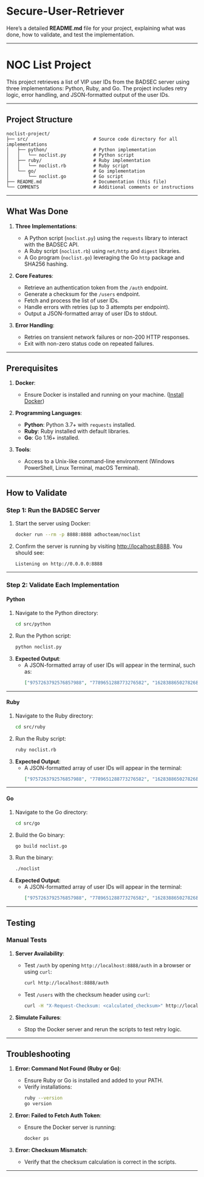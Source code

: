 # Secure-User-Retriever
Here’s a detailed **README.md** file for your project, explaining what was done, how to validate, and test the implementation.

---

# NOC List Project

This project retrieves a list of VIP user IDs from the BADSEC server using three implementations: Python, Ruby, and Go. The project includes retry logic, error handling, and JSON-formatted output of the user IDs.

---

## **Project Structure**

```plaintext
noclist-project/
├── src/                        # Source code directory for all implementations
│   ├── python/                 # Python implementation
│   │   └── noclist.py          # Python script
│   ├── ruby/                   # Ruby implementation
│   │   └── noclist.rb          # Ruby script
│   └── go/                     # Go implementation
│       └── noclist.go          # Go script
├── README.md                   # Documentation (this file)
└── COMMENTS                    # Additional comments or instructions
```

---

## **What Was Done**

1. **Three Implementations**:
   - A Python script (`noclist.py`) using the `requests` library to interact with the BADSEC API.
   - A Ruby script (`noclist.rb`) using `net/http` and `digest` libraries.
   - A Go program (`noclist.go`) leveraging the Go `http` package and SHA256 hashing.

2. **Core Features**:
   - Retrieve an authentication token from the `/auth` endpoint.
   - Generate a checksum for the `/users` endpoint.
   - Fetch and process the list of user IDs.
   - Handle errors with retries (up to 3 attempts per endpoint).
   - Output a JSON-formatted array of user IDs to stdout.

3. **Error Handling**:
   - Retries on transient network failures or non-200 HTTP responses.
   - Exit with non-zero status code on repeated failures.

---

## **Prerequisites**

1. **Docker**:
   - Ensure Docker is installed and running on your machine. ([Install Docker](https://www.docker.com/get-started))

2. **Programming Languages**:
   - **Python**: Python 3.7+ with `requests` installed.
   - **Ruby**: Ruby installed with default libraries.
   - **Go**: Go 1.16+ installed.

3. **Tools**:
   - Access to a Unix-like command-line environment (Windows PowerShell, Linux Terminal, macOS Terminal).

---

## **How to Validate**

### **Step 1: Run the BADSEC Server**
1. Start the server using Docker:
   ```bash
   docker run --rm -p 8888:8888 adhocteam/noclist
   ```
2. Confirm the server is running by visiting [http://localhost:8888](http://localhost:8888). You should see:
   ```plaintext
   Listening on http://0.0.0.0:8888
   ```

---

### **Step 2: Validate Each Implementation**

#### **Python**
1. Navigate to the Python directory:
   ```bash
   cd src/python
   ```
2. Run the Python script:
   ```bash
   python noclist.py
   ```
3. **Expected Output**:
   - A JSON-formatted array of user IDs will appear in the terminal, such as:
     ```json
     ["9757263792576857988", "7789651288773276582", "16283886502782682407"]
     ```

---

#### **Ruby**
1. Navigate to the Ruby directory:
   ```bash
   cd src/ruby
   ```
2. Run the Ruby script:
   ```bash
   ruby noclist.rb
   ```
3. **Expected Output**:
   - A JSON-formatted array of user IDs will appear in the terminal:
     ```json
     ["9757263792576857988", "7789651288773276582", "16283886502782682407"]
     ```

---

#### **Go**
1. Navigate to the Go directory:
   ```bash
   cd src/go
   ```
2. Build the Go binary:
   ```bash
   go build noclist.go
   ```
3. Run the binary:
   ```bash
   ./noclist
   ```
4. **Expected Output**:
   - A JSON-formatted array of user IDs will appear in the terminal:
     ```json
     ["9757263792576857988", "7789651288773276582", "16283886502782682407"]
     ```

---

## **Testing**

### **Manual Tests**
1. **Server Availability**:
   - Test `/auth` by opening `http://localhost:8888/auth` in a browser or using `curl`:
     ```bash
     curl http://localhost:8888/auth
     ```
   - Test `/users` with the checksum header using `curl`:
     ```bash
     curl -H "X-Request-Checksum: <calculated_checksum>" http://localhost:8888/users
     ```

2. **Simulate Failures**:
   - Stop the Docker server and rerun the scripts to test retry logic.

---

## **Troubleshooting**

1. **Error: Command Not Found (Ruby or Go)**:
   - Ensure Ruby or Go is installed and added to your PATH.
   - Verify installations:
     ```bash
     ruby --version
     go version
     ```

2. **Error: Failed to Fetch Auth Token**:
   - Ensure the Docker server is running:
     ```bash
     docker ps
     ```

3. **Error: Checksum Mismatch**:
   - Verify that the checksum calculation is correct in the scripts.

---
 
